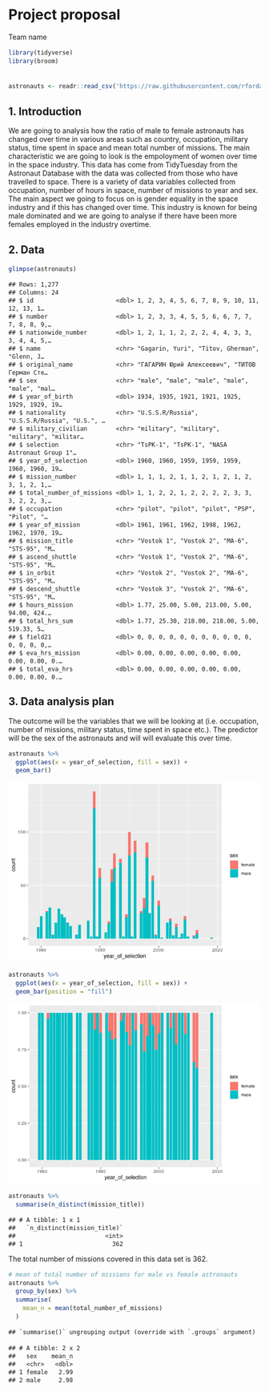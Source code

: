 Project proposal
================
Team name

``` r
library(tidyverse)
library(broom)


astronauts <- readr::read_csv('https://raw.githubusercontent.com/rfordatascience/tidytuesday/master/data/2020/2020-07-14/astronauts.csv')
```

## 1\. Introduction

We are going to analysis how the ratio of male to female astronauts has
changed over time in various areas such as country, occupation, military
status, time spent in space and mean total number of missions. The main
characteristic we are going to look is the empoloyment of women over
time in the space industry. This data has come from TidyTuesday from the
Astronaut Database with the data was collected from those who have
travelled to space. There is a variety of data variables collected from
occupation, number of hours in space, number of missions to year and
sex. The main aspect we going to focus on is gender equality in the
space industry and if this has changed over time. This industry is known
for being male dominated and we are going to analyse if there have been
more females employed in the industry overtime.

## 2\. Data

``` r
glimpse(astronauts)
```

    ## Rows: 1,277
    ## Columns: 24
    ## $ id                       <dbl> 1, 2, 3, 4, 5, 6, 7, 8, 9, 10, 11, 12, 13, 1…
    ## $ number                   <dbl> 1, 2, 3, 3, 4, 5, 5, 6, 6, 7, 7, 7, 8, 8, 9,…
    ## $ nationwide_number        <dbl> 1, 2, 1, 1, 2, 2, 2, 4, 4, 3, 3, 3, 4, 4, 5,…
    ## $ name                     <chr> "Gagarin, Yuri", "Titov, Gherman", "Glenn, J…
    ## $ original_name            <chr> "ГАГАРИН Юрий Алексеевич", "ТИТОВ Герман Сте…
    ## $ sex                      <chr> "male", "male", "male", "male", "male", "mal…
    ## $ year_of_birth            <dbl> 1934, 1935, 1921, 1921, 1925, 1929, 1929, 19…
    ## $ nationality              <chr> "U.S.S.R/Russia", "U.S.S.R/Russia", "U.S.", …
    ## $ military_civilian        <chr> "military", "military", "military", "militar…
    ## $ selection                <chr> "TsPK-1", "TsPK-1", "NASA Astronaut Group 1"…
    ## $ year_of_selection        <dbl> 1960, 1960, 1959, 1959, 1959, 1960, 1960, 19…
    ## $ mission_number           <dbl> 1, 1, 1, 2, 1, 1, 2, 1, 2, 1, 2, 3, 1, 2, 1,…
    ## $ total_number_of_missions <dbl> 1, 1, 2, 2, 1, 2, 2, 2, 2, 3, 3, 3, 2, 2, 3,…
    ## $ occupation               <chr> "pilot", "pilot", "pilot", "PSP", "Pilot", "…
    ## $ year_of_mission          <dbl> 1961, 1961, 1962, 1998, 1962, 1962, 1970, 19…
    ## $ mission_title            <chr> "Vostok 1", "Vostok 2", "MA-6", "STS-95", "M…
    ## $ ascend_shuttle           <chr> "Vostok 1", "Vostok 2", "MA-6", "STS-95", "M…
    ## $ in_orbit                 <chr> "Vostok 2", "Vostok 2", "MA-6", "STS-95", "M…
    ## $ descend_shuttle          <chr> "Vostok 3", "Vostok 2", "MA-6", "STS-95", "M…
    ## $ hours_mission            <dbl> 1.77, 25.00, 5.00, 213.00, 5.00, 94.00, 424.…
    ## $ total_hrs_sum            <dbl> 1.77, 25.30, 218.00, 218.00, 5.00, 519.33, 5…
    ## $ field21                  <dbl> 0, 0, 0, 0, 0, 0, 0, 0, 0, 0, 0, 0, 0, 0, 0,…
    ## $ eva_hrs_mission          <dbl> 0.00, 0.00, 0.00, 0.00, 0.00, 0.00, 0.00, 0.…
    ## $ total_eva_hrs            <dbl> 0.00, 0.00, 0.00, 0.00, 0.00, 0.00, 0.00, 0.…

## 3\. Data analysis plan

The outcome will be the variables that we will be looking at
(i.e. occupation, number of missions, military status, time spent in
space etc.). The predictor will be the sex of the astronauts and will
will evaluate this over time.

``` r
astronauts %>%
  ggplot(aes(x = year_of_selection, fill = sex)) + 
  geom_bar()
```

![](proposal_files/figure-gfm/year_and_sex-1.png)<!-- -->

``` r
astronauts %>%
  ggplot(aes(x = year_of_selection, fill = sex)) + 
  geom_bar(position = "fill")
```

![](proposal_files/figure-gfm/year_and_sex-2.png)<!-- -->

``` r
astronauts %>%
  summarise(n_distinct(mission_title))
```

    ## # A tibble: 1 x 1
    ##   `n_distinct(mission_title)`
    ##                         <int>
    ## 1                         362

The total number of missions covered in this data set is 362.

``` r
# mean of total number of missions for male vs female astronauts
astronauts %>%
  group_by(sex) %>%
  summarise(
    mean_n = mean(total_number_of_missions)
  ) 
```

    ## `summarise()` ungrouping output (override with `.groups` argument)

    ## # A tibble: 2 x 2
    ##   sex    mean_n
    ##   <chr>   <dbl>
    ## 1 female   2.99
    ## 2 male     2.98
